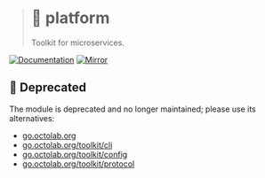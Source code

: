 > # 🧰 platform
>
> Toolkit for microservices.

[![Documentation][docs.icon]][docs.page]
[![Mirror][mirror.icon]][mirror.page]

## 🚧 Deprecated

The module is deprecated and no longer maintained; please use its alternatives:

- [go.octolab.org](https://github.com/octolab/pkg)
- [go.octolab.org/toolkit/cli](https://github.com/octolab/cli)
- [go.octolab.org/toolkit/config](https://github.com/octolab/config)
- [go.octolab.org/toolkit/protocol](https://github.com/octolab/protocol)

[docs.page]:        https://pkg.go.dev/github.com/kamilsk/platform
[docs.icon]:        https://img.shields.io/badge/docs-pkg.go.dev-blue
[mirror.page]:      https://bitbucket.org/kamilsk/platform
[mirror.icon]:      https://img.shields.io/badge/mirror-bitbucket-blue
